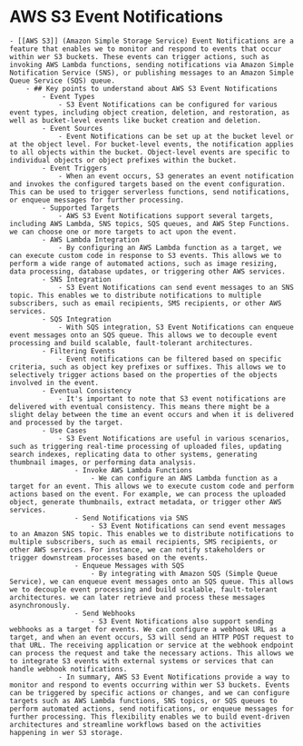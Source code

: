 # AWS S3 Event Notifications
	- [[AWS S3]] (Amazon Simple Storage Service) Event Notifications are a feature that enables we to monitor and respond to events that occur within wer S3 buckets. These events can trigger actions, such as invoking AWS Lambda functions, sending notifications via Amazon Simple Notification Service (SNS), or publishing messages to an Amazon Simple Queue Service (SQS) queue.
		- ## Key points to understand about AWS S3 Event Notifications
			- Event Types
				- S3 Event Notifications can be configured for various event types, including object creation, deletion, and restoration, as well as bucket-level events like bucket creation and deletion.
			- Event Sources
				- Event Notifications can be set up at the bucket level or at the object level. For bucket-level events, the notification applies to all objects within the bucket. Object-level events are specific to individual objects or object prefixes within the bucket.
			- Event Triggers
				- When an event occurs, S3 generates an event notification and invokes the configured targets based on the event configuration. This can be used to trigger serverless functions, send notifications, or enqueue messages for further processing.
			- Supported Targets
				- AWS S3 Event Notifications support several targets, including AWS Lambda, SNS topics, SQS queues, and AWS Step Functions. we can choose one or more targets to act upon the event.
			- AWS Lambda Integration
				- By configuring an AWS Lambda function as a target, we can execute custom code in response to S3 events. This allows we to perform a wide range of automated actions, such as image resizing, data processing, database updates, or triggering other AWS services.
			- SNS Integration
				- S3 Event Notifications can send event messages to an SNS topic. This enables we to distribute notifications to multiple subscribers, such as email recipients, SMS recipients, or other AWS services.
			- SQS Integration
				- With SQS integration, S3 Event Notifications can enqueue event messages onto an SQS queue. This allows we to decouple event processing and build scalable, fault-tolerant architectures.
			- Filtering Events
				- Event notifications can be filtered based on specific criteria, such as object key prefixes or suffixes. This allows we to selectively trigger actions based on the properties of the objects involved in the event.
			- Eventual Consistency
				- It's important to note that S3 event notifications are delivered with eventual consistency. This means there might be a slight delay between the time an event occurs and when it is delivered and processed by the target.
			- Use Cases
				- S3 Event Notifications are useful in various scenarios, such as triggering real-time processing of uploaded files, updating search indexes, replicating data to other systems, generating thumbnail images, or performing data analysis.
					- Invoke AWS Lambda Functions
						- We can configure an AWS Lambda function as a target for an event. This allows we to execute custom code and perform actions based on the event. For example, we can process the uploaded object, generate thumbnails, extract metadata, or trigger other AWS services.
					- Send Notifications via SNS
						- S3 Event Notifications can send event messages to an Amazon SNS topic. This enables we to distribute notifications to multiple subscribers, such as email recipients, SMS recipients, or other AWS services. For instance, we can notify stakeholders or trigger downstream processes based on the events.
					- Enqueue Messages with SQS
						- By integrating with Amazon SQS (Simple Queue Service), we can enqueue event messages onto an SQS queue. This allows we to decouple event processing and build scalable, fault-tolerant architectures. we can later retrieve and process these messages asynchronously.
					- Send Webhooks
						- S3 Event Notifications also support sending webhooks as a target for events. We can configure a webhook URL as a target, and when an event occurs, S3 will send an HTTP POST request to that URL. The receiving application or service at the webhook endpoint can process the request and take the necessary actions. This allows we to integrate S3 events with external systems or services that can handle webhook notifications.
				- In summary, AWS S3 Event Notifications provide a way to monitor and respond to events occurring within wer S3 buckets. Events can be triggered by specific actions or changes, and we can configure targets such as AWS Lambda functions, SNS topics, or SQS queues to perform automated actions, send notifications, or enqueue messages for further processing. This flexibility enables we to build event-driven architectures and streamline workflows based on the activities happening in wer S3 storage.